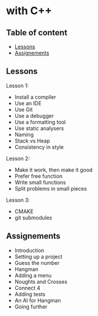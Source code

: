 #  with C++

## Table of content

  - [Lessons](#lessons)
  - [Assignements](#assignements)

## Lessons

Lesson 1:

- Install a compiler
- Use an IDE
- Use Git
- Use a debugger
- Use a formatting tool
- Use static analysers
- Naming
- Stack vs Heap
- Consistency in style

Lesson 2:
- Make it work, then make it good
- Prefer free function
- Write small functions
- Split problems in small pieces

Lesson 3:
- CMAKE
- git submodules


## Assignements

- Introduction
- Setting up a project
- Guess the number
- Hangman
- Adding a menu
- Noughts and Crosses
- Connect 4
- Adding tests
- An AI for Hangman
- Going further